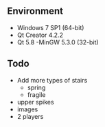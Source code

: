 ## Environment

- Windows 7 SP1 (64-bit)
- Qt Creator 4.2.2
- Qt 5.8
-MinGW 5.3.0 (32-bit)

## Todo

- Add more types of stairs
  - spring
  - fragile
- upper spikes
- images
- 2 players
